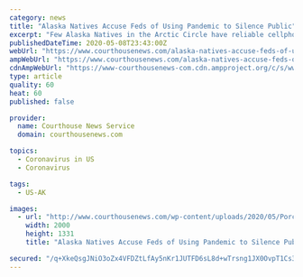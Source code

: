 ```yaml
---
category: news
title: "Alaska Natives Accuse Feds of Using Pandemic to Silence Public"
excerpt: "Few Alaska Natives in the Arctic Circle have reliable cellphone service, let alone internet access. And many say the Trump administration is using that — and the Covid-19 pandemic — to keep them from voicing their disapproval of mining and drilling projects that will destroy their way of life."
publishedDateTime: 2020-05-08T23:43:00Z
webUrl: "https://www.courthousenews.com/alaska-natives-accuse-feds-of-using-pandemic-to-silence-public/"
ampWebUrl: "https://www.courthousenews.com/alaska-natives-accuse-feds-of-using-pandemic-to-silence-public/"
cdnAmpWebUrl: "https://www-courthousenews-com.cdn.ampproject.org/c/s/www.courthousenews.com/alaska-natives-accuse-feds-of-using-pandemic-to-silence-public/"
type: article
quality: 60
heat: 60
published: false

provider:
  name: Courthouse News Service
  domain: courthousenews.com

topics:
  - Coronavirus in US
  - Coronavirus

tags:
  - US-AK

images:
  - url: "http://www.courthousenews.com/wp-content/uploads/2020/05/PorcupineCaribouHerd2.jpg"
    width: 2000
    height: 1331
    title: "Alaska Natives Accuse Feds of Using Pandemic to Silence Public"

secured: "/q+XkeQsgJNiO3oZx4VFDZtLfAy5nKr1JUTFD6sL8d+wTrsng1JX0OvpT1Cs3/dfr02MTAe6Ud7w8nZS851i2RGySFUQPbhizQi2G7di0GSF4diJ3xf3ou7dE4Vq/j/0AYCRiMGN6IOffj5OrqOQ2zotyOKGrcbA12grl/FB59kcER4fe3tv00e3WR1/ZFYtK/l7o5cywECKY6p2294eowj8BzP/yQCAlL624WsvYUq0aZWptUcaOGNIGCg5OCmsX2X6EBhU+fiITqVzDYGaN+LBZEfjcRX+rEjFIoJXX4EhwVnozSfr70EQJFiGMAuB;JtCfY2K4IxpExaHMqD8i8Q=="
---
```


